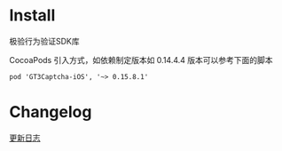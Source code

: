 # Install
极验行为验证SDK库

CocoaPods 引入方式，如依赖制定版本如 0.14.4.4 版本可以参考下面的脚本 

`pod 'GT3Captcha-iOS', '~> 0.15.8.1'`

# Changelog

[更新日志](https://docs.geetest.com/sensebot/deploy/changelog/ios)

